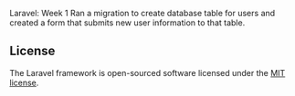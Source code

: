 Laravel: Week 1
Ran a migration to create database table for users and created a form that submits new user information to that table.

## License

The Laravel framework is open-sourced software licensed under the [MIT license](http://opensource.org/licenses/MIT).
